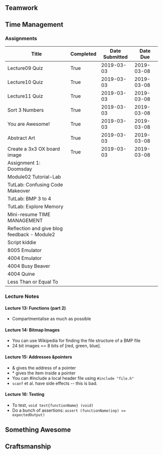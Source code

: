 
## Teamwork


## Time Management


### Assignments

| Title             | Completed     | Date Submitted | Date Due   |
|-------------------|---------------|----------------|------------|
| Lecture09 Quiz    | True          | 2019-03-03     | 2019-03-08 |
| Lecture10 Quiz    | True          | 2019-03-03     | 2019-03-08 |
| Lecture11 Quiz    | True          | 2019-03-03     | 2019-03-08 |
| Sort 3 Numbers    | True          | 2019-03-03     | 2019-03-08 |
| You are Awesome!  | True          | 2019-03-03     | 2019-03-08 |
| Abstract Art      | True          | 2019-03-03     | 2019-03-08 |
| Create a 3x3 OX board image | True          | 2019-03-03     | 2019-03-08 |
| Assignment 1: Doomsday 
| Module02 Tutorial-Lab
|TutLab: Confusing Code Makeover
|TutLab: BMP 3 to 4
|TutLab: Explore Memory
|Mini-resume TIME MANAGEMENT
|Reflection and give blog feedback - Module2
|Script kiddie
|8005 Emulator
|4004 Emulator
|4004 Busy Beaver
|4004 Quine
|Less Than or Equal To
### Lecture Notes


#### Lecture 13: Functions (part 2)

* Compartmentalise as much as possible

#### Lecture 14: Bitmap Images

* You can use Wikipedia for finding the file structure of a BMP file
* 24 bit images == 8 bits of [red, green, blue].

#### Lecture 15: Addresses &pointers

* & gives the address of a pointer
* \* gives the item inside a pointer
* You can #include a local header file using `#include "file.h"`
* `scanf` et al. have side effects -- this is bad.

#### Lecture 16: Testing

* To test, `void test{functionName} (void)`
* Do a bunch of assertions: `assert (functionName(inp) == expectedOutput)`

## Something Awesome

## Craftsmanship

